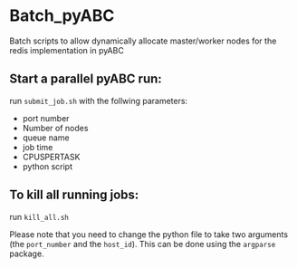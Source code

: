 # Batch_pyABC

Batch scripts to allow dynamically allocate master/worker nodes for the redis implementation in pyABC

## Start a parallel pyABC run:
run `submit_job.sh` with the follwing parameters:
* port number
* Number of nodes
* queue name
* job time 
* CPUSPERTASK
* python script
## To kill all running jobs:
run `kill_all.sh`

Please note that you need to change the python file to take two arguments (the `port_number` and the `host_id`). This can be done using the `argparse` package.
